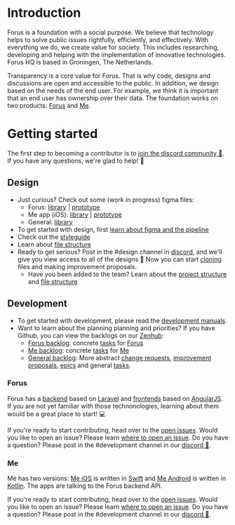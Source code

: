 # Introduction

Forus is a foundation with a social purpose. We believe that technology helps to solve public issues rightfully, efficiently, and effectively. With everything we do, we create value for society. This includes researching, developing and helping with the implementation of innovative technologies. Forus HQ is based in Groningen, The Netherlands.

Transparency is a core value for Forus. That is why code, designs and discussions are open and accessible to the public. In addition, we design based on the needs of the end user. For example, we think it is important that an end user has ownership over their data. The foundation works on two products: [Forus](https://github.com/teamforus/forus#introduction) and [Me](https://github.com/teamforus/me#introduction).

# Getting started
The first step to becoming a contributor is to [join the discord community 💬](https://discord.forus.io).  
If you have any questions, we're glad to help! 🚀 

## Design
* Just curious? Check out some (work in progress) figma files:
  * Forus: [library](https://www.figma.com/file/ArDg3BA8o4uANBLk3ZVzeM/library-dashboard?node-id=1%3A21170) | [prototype](https://www.figma.com/proto/WUqFTERVi1FRn44LyspS8E/%F0%9F%8C%8DForus?node-id=1872%3A143119&viewport=10141%2C23615%2C0.583563506603241&scaling=scale-down-width)
  * Me app (iOS): [library](https://www.figma.com/file/Dyk8ACF91stjmWmO3rUpXv/Prototype-Me-App-iOS?node-id=77%3A5474) | [prototype](https://www.figma.com/proto/Zm9sOaTT8bo7qeYzdtBM3P/Me?node-id=81%3A3528&viewport=502%2C546%2C0.3812769055366516&scaling=scale-down)
  * General: [library](https://www.figma.com/file/1fVkS1yBOxYp07jMyJMe3w/library-general?node-id=0%3A1)
* To get started with design, first [learn about figma and the pipeline](https://github.com/teamforus/general/blob/develop/manuals/design/pipeline.md#design-manual-pipeline)
* Check out the [styleguide](https://github.com/teamforus/general/blob/master/manuals/design/styleguide.md)
* Learn about [file structure](https://github.com/teamforus/general/blob/master/manuals/design/file-structure.md)
* Ready to get serious? Post in the #design channel in [discord](https://discord.forus.io), and we'll give you view access to all of the designs 🎨 Now you can start [cloning](https://github.com/teamforus/general/blob/develop/manuals/design/pipeline.md#cloning-a-file) files and making improvement proposals.
  * Have you been added to the team? Learn about the [project structure](https://github.com/teamforus/general/tree/master/manuals/design/project-structure.md) and [file structure](https://github.com/teamforus/general/blob/master/manuals/design/file-structure.md)

## Development
* To get started with development, please read the [development manuals](https://github.com/teamforus/general/tree/develop/manuals/development#development-manuals).
* Want to learn about the planning planning and priorities? If you have Github, you can view the backlogs on our [Zenhub](https://www.zenhub.com/):
  * [Forus backlog](https://app.zenhub.com/workspaces/public-5e79d635e969e6cdeeebb411/board?repos=120735803): concrete [tasks](https://github.com/teamforus/general/blob/develop/manuals/development/issue-task.md) for [Forus](https://github.com/teamforus/forus)
  * [Me backlog](https://app.zenhub.com/workspaces/public-5e79d635e969e6cdeeebb411/board?repos=118627146): concrete [tasks](https://github.com/teamforus/general/blob/develop/manuals/development/issue-task.md) for [Me](https://github.com/teamforus/me)
  * [General backlog](https://app.zenhub.com/workspaces/public-5e79d635e969e6cdeeebb411/board?repos=123948463): More abstract [change requests](https://github.com/teamforus/general/blob/master/manuals/development/issue-change-request.md), [improvement proposals](https://github.com/teamforus/general/blob/develop/manuals/development/issue-improvement-proposal.md), [epics](https://github.com/teamforus/general/blob/develop/manuals/development/issue-epic.md) and general [tasks](https://github.com/teamforus/general/blob/develop/manuals/development/issue-task.md).

### Forus
Forus has a [backend](https://github.com/teamforus/forus-backend) based on [Laravel](https://laravel.com/) and [frontends](https://github.com/teamforus/forus-frontend) based on [AngularJS](https://angularjs.org/). If you are not yet familiar with those technonologies, learning about them would be a great place to start! 💻

If you're ready to start contributing, head over to the [open issues](https://github.com/teamforus/forus/issues). Would you like to open an issue? Please learn [where to open an issue](https://github.com/teamforus/general/blob/master/manuals/development/issues.md#where-to-open-the-issue). Do you have a question? Please post in the #development channel in our [discord 💬](https://discord.forus.io). 

### Me
Me has two versions: [Me iOS](https://github.com/teamforus/me-ios) is written in [Swift](https://www.apple.com/swift/) and [Me Android](https://github.com/teamforus/me-android) is written in [Kotlin](https://developer.android.com/kotlin). The apps are talking to the Forus backend API.

If you're ready to start contributing, head over to the [open issues](https://github.com/teamforus/me/issues). Would you like to open an issue? Please learn [where to open an issue](https://github.com/teamforus/general/blob/master/manuals/development/issues.md#where-to-open-the-issue). Do you have a question? Please post in the #development channel in our [discord 💬](https://discord.forus.io). 

